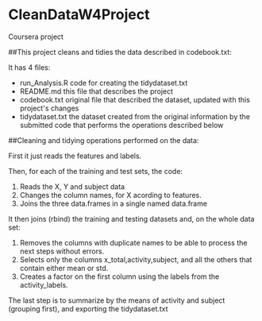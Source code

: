 # CleanDataW4Project
Coursera project

##This project cleans and tidies the data described in codebook.txt:

It has 4 files:  
* run_Analysis.R    code for creating the tidydataset.txt  
* README.md         this file that describes the project  
* codebook.txt      original file that described the dataset, updated with this project's changes  
* tidydataset.txt   the dataset created from the original information by the submitted code that performs the operations described below  

##Cleaning and tidying operations performed on the data:

First it just reads the features and labels.

Then, for each of the training and test sets, the code:  
1. Reads the X, Y and subject data  
2. Changes the column names, for X acording to features.  
3. Joins the three data.frames in a single named data.frame

It then joins (rbind) the training and testing datasets and, on the whole data set:  
1. Removes the columns with duplicate names to be able to process the next steps without errors.  
2. Selects only the columns x_total,activity,subject, and all the others that contain either mean or std.  
3. Creates a factor on the first column using the labels from the activity_labels.  

The last step is to summarize by the means of activity and subject (grouping first), and exporting the tidydataset.txt
